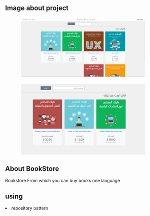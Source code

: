 ## Image about project

<p align="center">
<img src="Red.images/web.png" width="400"></p>

<p align="center">
<img src="Red.images/2.png" width="400"></p>

## About BookStore


Bookstore
From which you can buy books
one language


## using
<li>repository pattern</li>


